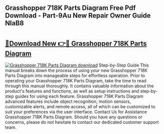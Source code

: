 ## Grasshopper 718K Parts Diagram Free Pdf Download - Part-9Au New Repair Owner Guide NlaB8

# <h2><a href="http://dfszls6.blite.top/?on=Grasshopper+718K+Parts+Diagram">🔗Download New 👉🔴 Grasshopper 718K Parts Diagram</a></h2>

[![Grasshopper 718K Parts Diagram download](https://i.imgur.com/lujVjoI.png)](http://dfszls6.blite.top/?on=Grasshopper+718K+Parts+Diagram)
Step-by-Step Guide This manual breaks down the process of using your new Grasshopper 718K Parts Diagram into manageable steps for effortless operation. Prior to operating your Grasshopper 718K Parts Diagram, take the time to read through this manual thoroughly. It contains valuable information about the product's features and functions, as well as setup instructions and step-by-step guides for using each feature. Grasshopper 718K Parts Diagram advanced features include object recognition, motion sensors, customizable alerts, and remote access, all of which can be customized to suit your preferences via the user interface. Contact Us for Assistance Grasshopper 718K Parts Diagram. Should you have any questions or concerns, please do not hesitate to contact our dedicated customer support team.
